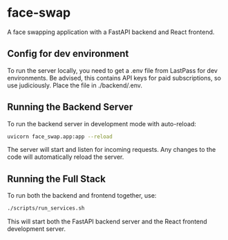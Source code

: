# face-swap

A face swapping application with a FastAPI backend and React frontend.

## Config for dev environment

To run the server locally, you need to get a .env file from LastPass for dev environments.  Be advised, this contains API keys for paid subscriptions, so use judiciously.  Place the file in ./backend/.env.

## Running the Backend Server

To run the backend server in development mode with auto-reload:

```bash
uvicorn face_swap.app:app --reload
```

The server will start and listen for incoming requests. Any changes to the code will automatically reload the server.

## Running the Full Stack

To run both the backend and frontend together, use:

```bash
./scripts/run_services.sh
```

This will start both the FastAPI backend server and the React frontend development server.
